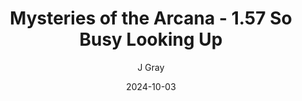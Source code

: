 ---
title: 'Mysteries of the Arcana - 1.57 So Busy Looking Up'
alt: 'Mysteries of the Arcana'
date: '2024-10-03'
author: 'J Gray'
artist: 'Keira'
---